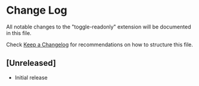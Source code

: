 # Change Log

All notable changes to the "toggle-readonly" extension will be documented in this file.

Check [Keep a Changelog](http://keepachangelog.com/) for recommendations on how to structure this file.

## [Unreleased]

- Initial release